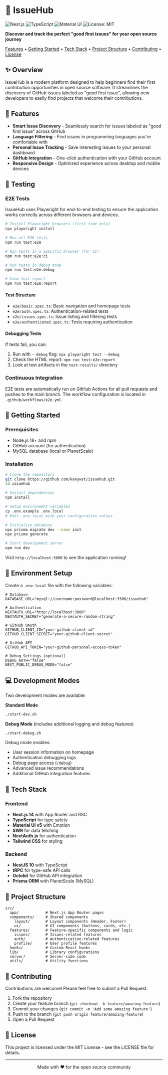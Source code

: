 # 🚀 IssueHub

<p>
  <img src="https://img.shields.io/badge/Next.js-14-black?style=flat-square&logo=next.js" alt="Next.js" />
  <img src="https://img.shields.io/badge/TypeScript-5-blue?style=flat-square&logo=typescript" alt="TypeScript" />
  <img src="https://img.shields.io/badge/MUI-5-blue?style=flat-square&logo=mui" alt="Material UI" />
  <img src="https://img.shields.io/badge/License-MIT-yellow.svg?style=flat-square" alt="License: MIT" />
</p>

<p>
  <strong>Discover and track the perfect "good first issues" for your open source journey</strong>
</p>

<p>
  <a href="#features">Features</a> •
  <a href="#getting-started">Getting Started</a> •
  <a href="#tech-stack">Tech Stack</a> •
  <a href="#project-structure">Project Structure</a> •
  <a href="#contributing">Contributing</a> •
  <a href="#license">License</a>
</p>

</div>

## ✨ Overview

IssueHub is a modern platform designed to help beginners find their first contribution opportunities in open source software. It streamlines the discovery of GitHub issues labeled as "good first issue", allowing new developers to easily find projects that welcome their contributions.

## 🎯 Features

- **Smart Issue Discovery** - Seamlessly search for issues labeled as "good first issue" across GitHub
- **Language Filtering** - Find issues in programming languages you're comfortable with
- **Personal Issue Tracking** - Save interesting issues to your personal dashboard
- **GitHub Integration** - One-click authentication with your GitHub account
- **Responsive Design** - Optimized experience across desktop and mobile devices

## 🧪 Testing

### E2E Tests

IssueHub uses Playwright for end-to-end testing to ensure the application works correctly across different browsers and devices.

```bash
# Install Playwright browsers (first time only)
npx playwright install

# Run all E2E tests
npm run test:e2e

# Run tests in a specific browser (for CI)
npm run test:e2e:ci

# Run tests in debug mode
npm run test:e2e:debug

# View test report
npm run test:e2e:report
```

#### Test Structure

- `e2e/basic.spec.ts`: Basic navigation and homepage tests
- `e2e/auth.spec.ts`: Authentication-related tests
- `e2e/issues.spec.ts`: Issue listing and filtering tests
- `e2e/authenticated.spec.ts`: Tests requiring authentication

#### Debugging Tests

If tests fail, you can:

1. Run with `--debug` flag: `npx playwright test --debug`
2. Check the HTML report: `npm run test:e2e:report`
3. Look at test artifacts in the `test-results/` directory

### Continuous Integration

E2E tests are automatically run on GitHub Actions for all pull requests and pushes to the main branch. The workflow configuration is located in `.github/workflows/e2e.yml`.

## 🚀 Getting Started

### Prerequisites

- Node.js 18+ and npm
- GitHub account (for authentication)
- MySQL database (local or PlanetScale)

### Installation

```bash
# Clone the repository
git clone https://github.com/kanywst/issuehub.git
cd issuehub

# Install dependencies
npm install

# Setup environment variables
cp .env.example .env.local
# Edit .env.local with your configuration values

# Initialize database
npx prisma migrate dev --name init
npx prisma generate

# Start development server
npm run dev
```

Visit `http://localhost:3000` to see the application running!

## 🔧 Environment Setup

Create a `.env.local` file with the following variables:

```
# Database
DATABASE_URL="mysql://username:password@localhost:3306/issuehub"

# Authentication
NEXTAUTH_URL="http://localhost:3000"
NEXTAUTH_SECRET="generate-a-secure-random-string"

# GitHub OAuth
GITHUB_CLIENT_ID="your-github-client-id"
GITHUB_CLIENT_SECRET="your-github-client-secret"

# GitHub API
GITHUB_API_TOKEN="your-github-personal-access-token"

# Debug Settings (optional)
DEBUG_AUTH="false"
NEXT_PUBLIC_DEBUG_MODE="false"
```

## 💻 Development Modes

Two development modes are available:

**Standard Mode**

```bash
./start-dev.sh
```

**Debug Mode** (includes additional logging and debug features)

```bash
./start-debug.sh
```

Debug mode enables:

- User session information on homepage
- Authentication debugging logs
- Debug page access (`/debug`)
- Advanced issue recommendations
- Additional GitHub integration features

## 🧰 Tech Stack

### Frontend

- **Next.js 14** with App Router and RSC
- **TypeScript** for type safety
- **Material UI v5** with Emotion
- **SWR** for data fetching
- **NextAuth.js** for authentication
- **Tailwind CSS** for styling

### Backend

- **NestJS 10** with TypeScript
- **tRPC** for type-safe API calls
- **Octokit** for GitHub API integration
- **Prisma ORM** with PlanetScale (MySQL)

## 📁 Project Structure

```
src/
  app/            # Next.js App Router pages
  components/     # Shared components
    layout/       # Layout components (Header, Footer)
    ui/           # UI components (buttons, cards, etc.)
  features/       # Feature-specific components and logic
    issues/       # Issues-related features
    auth/         # Authentication-related features
    profile/      # User profile features
  hooks/          # Custom React hooks
  lib/            # Library configurations
  server/         # Server-side code
  utils/          # Utility functions
```

## 🤝 Contributing

Contributions are welcome! Please feel free to submit a Pull Request.

1. Fork the repository
2. Create your feature branch (`git checkout -b feature/amazing-feature`)
3. Commit your changes (`git commit -m 'Add some amazing feature'`)
4. Push to the branch (`git push origin feature/amazing-feature`)
5. Open a Pull Request

## 📄 License

This project is licensed under the MIT License - see the LICENSE file for details.

---

<div align="center">
  Made with ❤️ for the open source community
</div>
